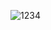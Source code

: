![1234](https://user-images.githubusercontent.com/51735613/195267338-5dc89048-7253-4e52-a693-523f39b40a95.png)
